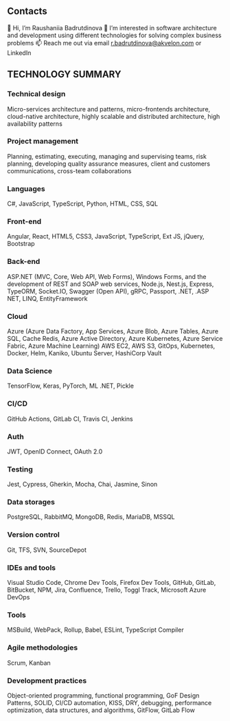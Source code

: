 ## Contacts
👋 Hi, I’m Raushaniia Badrutdinova
👀 I’m interested in software architecture and development using different technologies for solving complex business problems
📫 Reach me out via email r.badrutdinova@akvelon.com or LinkedIn

## TECHNOLOGY SUMMARY

### Technical design
Micro-services architecture and patterns, micro-frontends architecture, cloud-native architecture, highly scalable and distributed architecture, high availability patterns

### Project management
Planning, estimating, executing, managing and supervising teams, risk planning, developing quality assurance measures, client and customers communications, cross-team collaborations

### Languages
C#, JavaScript, TypeScript, Python, HTML, CSS, SQL

### Front-end
Angular, React, HTML5, CSS3, JavaScript, TypeScript, Ext JS, jQuery, Bootstrap

### Back-end
ASP.NET (MVC, Core, Web API, Web Forms), Windows Forms, and the development of REST and SOAP web services, Node.js, Nest.js, Express, TypeORM, Socket.IO, Swagger (Open API), gRPC, Passport, .NET, .ASP NET, LINQ, EntityFramework

### Cloud
Azure (Azure Data Factory, App Services, Azure Blob, Azure Tables, Azure SQL, Cache Redis, Azure Active Directory,  Azure Kubernetes, Azure Service Fabric, Azure Machine Learning) AWS EC2, AWS S3, GitOps, Kubernetes, Docker, Helm, Kaniko, Ubuntu Server, HashiCorp Vault

### Data Science
TensorFlow, Keras, PyTorch, ML .NET, Pickle

### CI/CD
GitHub Actions, GitLab CI, Travis CI, Jenkins

### Auth
JWT, OpenID Connect, OAuth 2.0

### Testing
Jest, Cypress, Gherkin, Mocha, Chai, Jasmine, Sinon

### Data storages
PostgreSQL, RabbitMQ, MongoDB, Redis, MariaDB, MSSQL

### Version control
Git, TFS, SVN, SourceDepot

### IDEs and tools
Visual Studio Code, Chrome Dev Tools, Firefox Dev Tools, GitHub, GitLab, BitBucket, NPM, Jira, Confluence, Trello, Toggl Track, Microsoft Azure DevOps

### Tools
MSBuild, WebPack, Rollup, Babel, ESLint, TypeScript Compiler

### Agile methodologies
Scrum, Kanban

### Development practices
Object-oriented programming, functional programming, GoF Design Patterns, SOLID, CI/CD automation, KISS, DRY, debugging, performance optimization, data structures, and algorithms, GitFlow, GitLab Flow
